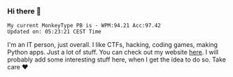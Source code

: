 ### Hi there 👋
<!-- PB START -->
```
My current MonkeyType PB is - WPM:94.21 Acc:97.42
Updated on: 05:23:21 CEST Time
```
<!-- PB END -->
I'm an IT person, just overall. I like CTFs, hacking, coding games, making Python apps. Just a lot of stuff.
You can check out my website [here](https://skill3472.github.io/).
I will probably add some interesting stuff here, when I get the idea to do so. Take care ❤️
